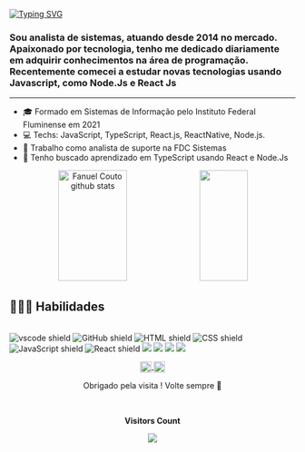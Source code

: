 [![Typing SVG](https://readme-typing-svg.herokuapp.com?font=JetBrains+Mono&weight=600&size=35&pause=1000&center=true&vCenter=true&width=1000&lines=Hello+%F0%9F%A4%9F%2C+I'm+Fanuel+Couto+%F0%9F%98%81)](https://git.io/typing-svg)
<h3>Sou analista de sistemas, atuando desde 2014 no mercado. Apaixonado por tecnologia, tenho me dedicado diariamente em adquirir conhecimentos na área de programação. Recentemente comecei a estudar novas tecnologias usando Javascript, como Node.Js e React Js</h3>
<hr>

- 🎓 Formado em Sistemas de Informação pelo Instituto Federal Fluminense em 2021
- 💻 Techs: JavaScript, TypeScript, React.js, ReactNative, Node.js.
- 🔭 Trabalho como analista de suporte na FDC Sistemas
- 🌱 Tenho buscado aprendizado em TypeScript usando React e Node.Js

<div align="center">
    <img width="49%" height="195px" src="https://github-readme-stats.vercel.app/api?username=fanuelcouto99&show_icons=true&theme=radical)/api?username=fanuelcouto99&show_icons=true&count_private=true&hide_border=true&title_color=00bfbf&icon_color=00bfbf&text_color=c9d1d9&bg_color=0d1117" alt="Fanuel Couto github stats" /> 
  <img width="41%" height="195px" src="https://github-readme-stats.vercel.app/api/top-langs/?username=fanuelcouto99&layout=compact" />
</div>

## 🦹🏽‍♂️ Habilidades
<div style="display: inline_block"><br>
  <img src="https://img.shields.io/badge/Visual_Studio_Code-0078D4?style=for-the-badge&logo=visual%20studio%20code&logoColor=white" alt="vscode shield" />
  <img src="https://img.shields.io/badge/GitHub-000000?style=for-the-badge&logo=github&logoColor=white" alt="GitHub shield" />
  <img src="https://img.shields.io/badge/HTML5-E34F26?style=for-the-badge&logo=html5&logoColor=white" alt="HTML shield" />
  <img src="https://img.shields.io/badge/CSS3-1572B6?style=for-the-badge&logo=css3&logoColor=white" alt="CSS shield" />
  <img src="https://img.shields.io/badge/JavaScript-F7DF1E?style=for-the-badge&logo=javascript&logoColor=black" alt="JavaScript shield" />
  <img src="https://img.shields.io/badge/React-20232A?style=for-the-badge&logo=react&logoColor=61DAFB" alt="React shield" />
  <img src="https://img.shields.io/badge/TypeScript-007ACC?style=for-the-badge&logo=typescript&logoColor=white" />
  <img src="https://img.shields.io/badge/React_Native-20232A?style=for-the-badge&logo=react&logoColor=61DAFB" />
  <img src="https://img.shields.io/badge/Tailwind_CSS-06B6D4?style=for-the-badge&logo=tailwindcss&logoColor=white" />
  <img src="https://img.shields.io/badge/prisma_orm-2D3748?style=for-the-badge&logo=prisma&logoColor=white" />
</div>

<p align="center">
  <a href="https://www.linkedin.com/in/fanuel-couto-5937751b9" target="blank">
    <img align="center" src="https://cdn.jsdelivr.net/npm/simple-icons@3.0.1/icons/linkedin.svg" alt="fanuel-couto-5937751b9" height="20" width="20" />
  </a>
  
  <a href="https://www.instagram.com/fanuelcouto" target="blank">
    <img align="center" src="https://cdn.jsdelivr.net/npm/simple-icons@3.0.1/icons/instagram.svg" alt="fanuelcouto" height="20" width="20" />
  </a>
</p>

<p align="center">
  Obrigado pela visita ! Volte sempre 🚀
</p>

<div align="center">
  <br/>
  <p align="centre"><b>Visitors Count</b></p>  
  <p align="center"><img align="center" src="https://profile-counter.glitch.me/{fanuelcouto99}/count.svg" /></p>
  <br/>
  </div>

<!--
**fanuelcouto99/fanuelcouto99** is a ✨ _special_ ✨ repository because its `README.md` (this file) appears on your GitHub profile.

Here are some ideas to get you started:

- 🔭 I’m currently working on ...
- 🌱 I’m currently learning ...
- 👯 I’m looking to collaborate on ...
- 🤔 I’m looking for help with ...
- 💬 Ask me about ...
- 📫 How to reach me: ...
- 😄 Pronouns: ...
- ⚡ Fun fact: ...
-->
